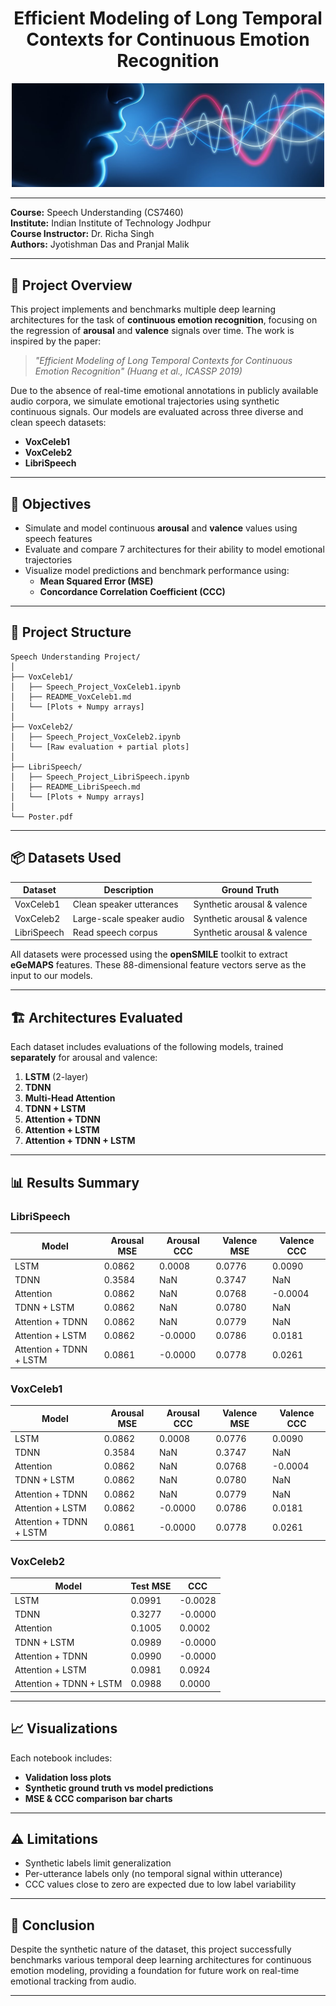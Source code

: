 <h1 align="center">Efficient Modeling of Long Temporal Contexts for Continuous Emotion Recognition</h1>

<p align="center">
  <img src="Speech.jpg" alt="Speech Understanding" width="500"/>
</p>

---


**Course:** Speech Understanding (CS7460)  
**Institute:** Indian Institute of Technology Jodhpur  
**Course Instructor:** Dr. Richa Singh  
**Authors:** Jyotishman Das and Pranjal Malik  

---

## 📌 Project Overview

This project implements and benchmarks multiple deep learning architectures for the task of **continuous emotion recognition**, focusing on the regression of **arousal** and **valence** signals over time. The work is inspired by the paper:

> _"Efficient Modeling of Long Temporal Contexts for Continuous Emotion Recognition" (Huang et al., ICASSP 2019)_

Due to the absence of real-time emotional annotations in publicly available audio corpora, we simulate emotional trajectories using synthetic continuous signals. Our models are evaluated across three diverse and clean speech datasets:

- **VoxCeleb1**
- **VoxCeleb2**
- **LibriSpeech**

---

## 🎯 Objectives

- Simulate and model continuous **arousal** and **valence** values using speech features
- Evaluate and compare 7 architectures for their ability to model emotional trajectories
- Visualize model predictions and benchmark performance using:
  - **Mean Squared Error (MSE)**
  - **Concordance Correlation Coefficient (CCC)**

---

## 📂 Project Structure

```
Speech Understanding Project/
│
├── VoxCeleb1/
│   ├── Speech_Project_VoxCeleb1.ipynb
│   ├── README_VoxCeleb1.md
│   └── [Plots + Numpy arrays]
│
├── VoxCeleb2/
│   ├── Speech_Project_VoxCeleb2.ipynb
│   └── [Raw evaluation + partial plots]
│
├── LibriSpeech/
│   ├── Speech_Project_LibriSpeech.ipynb
│   ├── README_LibriSpeech.md
│   └── [Plots + Numpy arrays]
│
└── Poster.pdf
```

---

## 📦 Datasets Used

| Dataset     | Description                        | Ground Truth        |
|-------------|------------------------------------|----------------------|
| VoxCeleb1   | Clean speaker utterances           | Synthetic arousal & valence |
| VoxCeleb2   | Large-scale speaker audio          | Synthetic arousal & valence |
| LibriSpeech | Read speech corpus                 | Synthetic arousal & valence |

All datasets were processed using the **openSMILE** toolkit to extract **eGeMAPS** features. These 88-dimensional feature vectors serve as the input to our models.

---

## 🏗️ Architectures Evaluated

Each dataset includes evaluations of the following models, trained **separately** for arousal and valence:

1. **LSTM** (2-layer)
2. **TDNN**
3. **Multi-Head Attention**
4. **TDNN + LSTM**
5. **Attention + TDNN**
6. **Attention + LSTM**
7. **Attention + TDNN + LSTM**

---

## 📊 Results Summary

### LibriSpeech

| Model                     | Arousal MSE | Arousal CCC | Valence MSE | Valence CCC |
|--------------------------|-------------|--------------|--------------|--------------|
| LSTM                     | 0.0862      | 0.0008       | 0.0776       | 0.0090       |
| TDNN                     | 0.3584      | NaN          | 0.3747       | NaN          |
| Attention                | 0.0862      | NaN          | 0.0768       | -0.0004      |
| TDNN + LSTM              | 0.0862      | NaN          | 0.0780       | NaN          |
| Attention + TDNN         | 0.0862      | NaN          | 0.0779       | NaN          |
| Attention + LSTM         | 0.0862      | -0.0000      | 0.0786       | 0.0181       |
| Attention + TDNN + LSTM  | 0.0861      | -0.0000      | 0.0778       | 0.0261       |

### VoxCeleb1

| Model                     | Arousal MSE | Arousal CCC | Valence MSE | Valence CCC |
|--------------------------|-------------|--------------|--------------|--------------|
| LSTM                     | 0.0862      | 0.0008       | 0.0776       | 0.0090       |
| TDNN                     | 0.3584      | NaN          | 0.3747       | NaN          |
| Attention                | 0.0862      | NaN          | 0.0768       | -0.0004      |
| TDNN + LSTM              | 0.0862      | NaN          | 0.0780       | NaN          |
| Attention + TDNN         | 0.0862      | NaN          | 0.0779       | NaN          |
| Attention + LSTM         | 0.0862      | -0.0000      | 0.0786       | 0.0181       |
| Attention + TDNN + LSTM  | 0.0861      | -0.0000      | 0.0778       | 0.0261       |

### VoxCeleb2

| Model                      | Test MSE | CCC     |
|---------------------------|----------|---------|
| LSTM                      | 0.0991   | -0.0028 |
| TDNN                      | 0.3277   | -0.0000 |
| Attention                 | 0.1005   |  0.0002 |
| TDNN + LSTM               | 0.0989   | -0.0000 |
| Attention + TDNN          | 0.0990   | -0.0000 |
| Attention + LSTM          | 0.0981   |  0.0924 |
| Attention + TDNN + LSTM   | 0.0988   |  0.0000 |

---

## 📈 Visualizations

Each notebook includes:
- **Validation loss plots**
- **Synthetic ground truth vs model predictions**
- **MSE & CCC comparison bar charts**

---

## ⚠️ Limitations

- Synthetic labels limit generalization
- Per-utterance labels only (no temporal signal within utterance)
- CCC values close to zero are expected due to low label variability

---

## 📝 Conclusion

Despite the synthetic nature of the dataset, this project successfully benchmarks various temporal deep learning architectures for continuous emotion modeling, providing a foundation for future work on real-time emotional tracking from audio.

---
